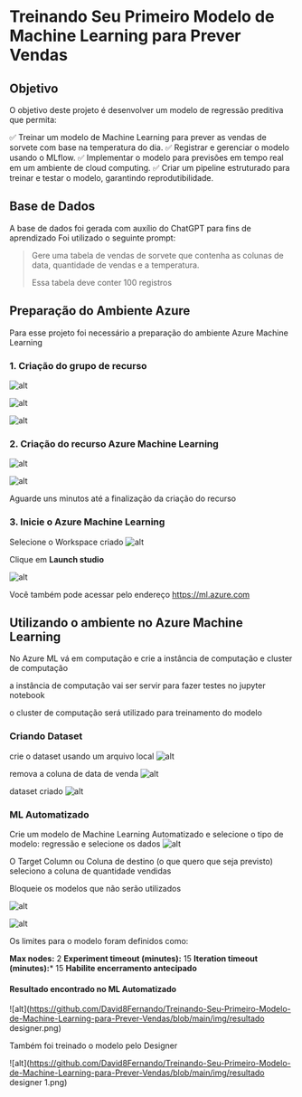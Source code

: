 # Treinando Seu Primeiro Modelo de Machine Learning para Prever Vendas

## Objetivo

O objetivo deste projeto é desenvolver um modelo de regressão preditiva que permita: 

✅ Treinar um modelo de Machine Learning para prever as vendas de sorvete com base na temperatura do dia.
✅ Registrar e gerenciar o modelo usando o MLflow.
✅ Implementar o modelo para previsões em tempo real em um ambiente de cloud computing.
✅ Criar um pipeline estruturado para treinar e testar o modelo, garantindo reprodutibilidade.


## Base de Dados
A base de dados foi gerada com auxílio do ChatGPT para fins de aprendizado
Foi utilizado o seguinte prompt:

> Gere uma tabela de vendas de sorvete que contenha as colunas de data, quantidade de vendas e a temperatura.
> 
> Essa tabela deve conter 100 registros


## Preparação do Ambiente Azure

Para esse projeto foi necessário a preparação do ambiente Azure Machine Learning
### 1. Criação do grupo de recurso
![alt](https://github.com/David8Fernando/Treinando-Seu-Primeiro-Modelo-de-Machine-Learning-para-Prever-Vendas/blob/main/img/img1_grupo_recursos.png) 

![alt](https://github.com/David8Fernando/Treinando-Seu-Primeiro-Modelo-de-Machine-Learning-para-Prever-Vendas/blob/main/img/img2_criar_grupo_recursos.png) 

![alt](https://github.com/David8Fernando/Treinando-Seu-Primeiro-Modelo-de-Machine-Learning-para-Prever-Vendas/blob/main/img/img3_criar_grupo_recursos.png) 


### 2. Criação do recurso Azure Machine Learning

![alt](https://github.com/David8Fernando/Treinando-Seu-Primeiro-Modelo-de-Machine-Learning-para-Prever-Vendas/blob/main/img/img4_criar_recurso.png) 

![alt](https://github.com/David8Fernando/Treinando-Seu-Primeiro-Modelo-de-Machine-Learning-para-Prever-Vendas/blob/main/img/img4_recurso_AzureML.png) 

Aguarde uns minutos até a finalização da criação do recurso

### 3. Inicie o Azure Machine Learning
Selecione o Workspace criado
![alt](https://github.com/David8Fernando/Treinando-Seu-Primeiro-Modelo-de-Machine-Learning-para-Prever-Vendas/blob/main/img/img5_acessoAzureML.png) 

Clique em **Launch studio**

![alt](https://github.com/David8Fernando/Treinando-Seu-Primeiro-Modelo-de-Machine-Learning-para-Prever-Vendas/blob/main/img/img5_iniciarAzureML.png) 


Você também pode acessar pelo endereço https://ml.azure.com


## Utilizando o ambiente no Azure Machine Learning


No Azure ML vá em computação e crie a instância de computação e cluster de computação

a instância de computação vai ser servir para fazer testes no jupyter notebook

o cluster de computação será utilizado para treinamento do modelo

### Criando Dataset

crie o dataset usando um arquivo local
![alt](https://github.com/David8Fernando/Treinando-Seu-Primeiro-Modelo-de-Machine-Learning-para-Prever-Vendas/blob/main/img/img6dataset.png) 

remova a coluna de data de venda
![alt](https://github.com/David8Fernando/Treinando-Seu-Primeiro-Modelo-de-Machine-Learning-para-Prever-Vendas/blob/main/img/img6removedata.png) 

dataset criado
![alt](https://github.com/David8Fernando/Treinando-Seu-Primeiro-Modelo-de-Machine-Learning-para-Prever-Vendas/blob/main/img/img6rdatasetcriado.png) 


### ML Automatizado
Crie um modelo de Machine Learning Automatizado e selecione o tipo de modelo: regressão e selecione os dados
![alt](https://github.com/David8Fernando/Treinando-Seu-Primeiro-Modelo-de-Machine-Learning-para-Prever-Vendas/blob/main/img/img_tiposdemodeloML.png) 

O Target Column ou Coluna de destino (o que quero que seja previsto) seleciono a coluna de quantidade vendidas


Bloqueie os modelos que não serão utilizados

![alt](https://github.com/David8Fernando/Treinando-Seu-Primeiro-Modelo-de-Machine-Learning-para-Prever-Vendas/blob/main/img/img6configadicional.png) 

![alt](https://github.com/David8Fernando/Treinando-Seu-Primeiro-Modelo-de-Machine-Learning-para-Prever-Vendas/blob/main/img/img6config_remove.png) 

Os limites para o modelo foram definidos como:

**Max nodes:** 2
**Experiment timeout (minutes):** 15
**Iteration timeout (minutes):*** 15
**Habilite encerramento antecipado** 

#### Resultado encontrado no ML Automatizado

![alt](https://github.com/David8Fernando/Treinando-Seu-Primeiro-Modelo-de-Machine-Learning-para-Prever-Vendas/blob/main/img/resultado designer.png) 

Também foi treinado o modelo pelo Designer

![alt](https://github.com/David8Fernando/Treinando-Seu-Primeiro-Modelo-de-Machine-Learning-para-Prever-Vendas/blob/main/img/resultado designer 1.png) 



